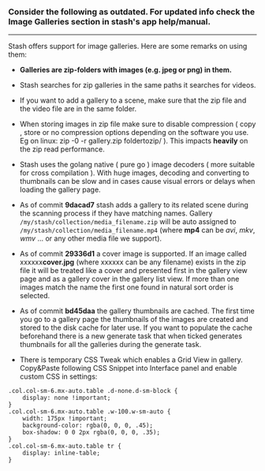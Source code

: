 ### Consider the following as outdated. For updated info check the Image Galleries section in stash's app help/manual.

***

 
Stash offers support for image galleries.
Here are some remarks on using them:

- **Galleries are zip-folders with images (e.g. jpeg or png) in them.**
- Stash searches for zip galleries in the same paths it searches for videos.
- If you want to add a gallery to a scene, make sure that the zip file and the video file are in the same folder.
- When storing images in zip file make sure to disable compression ( copy , store or no compression options depending on the software you use. Eg on linux: zip -0 -r gallery.zip foldertozip/ ). This impacts **heavily** on the zip read performance.
- Stash uses the golang native ( pure go ) image decoders ( more suitable for cross compilation ). With huge images, decoding and converting to thumbnails can be slow and  in cases cause visual errors or delays when loading the gallery page.
- As of commit **9dacad7** stash adds a gallery to its related scene during the scanning process if they have matching names. Gallery `/my/stash/collection/media_filename.zip` will be auto assigned to `/my/stash/collection/media_filename.mp4` (where **mp4** can be _avi_, _mkv_, _wmv_ ... or any other media file we support).
- As of commit **29336d1** a cover image is supported. If an image called xxxxxx**cover.jpg** (where xxxxxx can be any filename) exists in the zip file it will be treated like a cover and presented first in the gallery view page and as a gallery cover in the gallery list view. If more than one images match the name the first one found in natural sort order is selected.
- As of commit **bd45daa** the gallery thumbnails are cached. The first time you go to a gallery page the thumbnails of the images are created and stored to the disk cache for later use. If you want to populate the cache  beforehand there is a new generate task that when ticked generates thumbnails for all the galleries during the generate task.

- There is temporary CSS Tweak which enables a Grid View in gallery. Copy&Paste following CSS Snippet into Interface panel and enable custom CSS in settings: 
```
.col.col-sm-6.mx-auto.table .d-none.d-sm-block {
    display: none !important;
}
.col.col-sm-6.mx-auto.table .w-100.w-sm-auto {
    width: 175px !important;
    background-color: rgba(0, 0, 0, .45);
    box-shadow: 0 0 2px rgba(0, 0, 0, .35);
}
.col.col-sm-6.mx-auto.table tr {
    display: inline-table;
}
```
